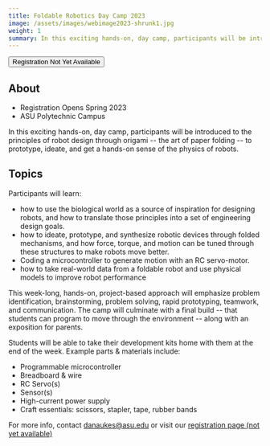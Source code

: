 ```yaml
---
title: Foldable Robotics Day Camp 2023
image: /assets/images/webimage2023-shrunk1.jpg
weight: 1
summary: In this exciting hands-on, day camp, participants will be introduced to the principles of robot design through origami -- the art of paper folding -- to prototype, ideate, and get a hands-on sense of the physics of robots.
---
```


<a href="#"> <button type="button" class="btn btn-primary">Registration Not Yet Available</button></a>

<!--
<a href="https://specialevents.asu.edu/foldable-robotics-camp"> <button type="button" class="btn btn-primary">Register Now</button></a>
-->

## About

* Registration Opens Spring 2023
* ASU Polytechnic Campus
<!--
* Registration Ends May 31, 2022
* June 13-17, 2022, 9am-4pm each day.
* $250/student
* High School Students 14+
-->

In this exciting hands-on, day camp, participants will be introduced to the principles of robot design through origami -- the art of paper folding -- to prototype, ideate, and get a hands-on sense of the physics of robots.

## Topics

Participants will learn:

* how to use the biological world as a source of inspiration for designing robots, and how to translate those principles into a set of engineering design goals.
* how to ideate, prototype, and synthesize robotic devices through folded mechanisms, and how force, torque, and motion can be tuned through these structures to make robots move better.
* Coding a microcontroller to generate motion with an RC servo-motor.
* how to take real-world data from a foldable robot and use physical models to improve robot performance

This week-long, hands-on, project-based approach will emphasize problem identification, brainstorming, problem solving, rapid prototyping, teamwork, and communication. The camp will culminate with a final build -- that students can program to move through the environment -- along with an exposition for parents.

Students will be able to take their development kits home with them at the end of the week.  Example parts & materials include:

* Programmable microcontroller
* Breadboard & wire
* RC Servo(s)
* Sensor(s)
* High-current power supply
* Craft essentials: scissors, stapler, tape, rubber bands

For more info, contact <danaukes@asu.edu> or visit our [registration page (not yet available)](#)<!--[registration page](https://specialevents.asu.edu/foldable-robotics-camp)-->
